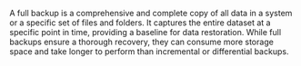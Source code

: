 A full backup is a comprehensive and complete copy of all data in a system or a specific set of files and folders. It captures the entire dataset at a specific point in time, providing a baseline for data restoration. While full backups ensure a thorough recovery, they can consume more storage space and take longer to perform than incremental or differential backups.